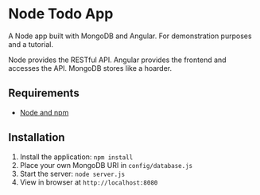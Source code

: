 # Node Todo App

A Node app built with MongoDB and Angular. For demonstration purposes and a tutorial.

Node provides the RESTful API. Angular provides the frontend and accesses the API. MongoDB stores like a hoarder.

## Requirements

- [Node and npm](http://nodejs.org)

## Installation

1. Install the application: `npm install`
2. Place your own MongoDB URI in `config/database.js`
3. Start the server: `node server.js`
4. View in browser at `http://localhost:8080`


